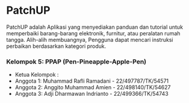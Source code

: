 # PatchUP

PatchUP adalah Aplikasi yang menyediakan panduan dan tutorial untuk memperbaiki barang-barang elektronik, furnitur, atau peralatan rumah tangga. Alih-alih membuangnya, Pengguna dapat mencari instruksi perbaikan berdasarkan kategori produk.

### Kelompok 5: PPAP (Pen-Pineapple-Apple-Pen)

- Ketua Kelompok :
- Anggota 1: Muhammad Rafli Ramadani - 22/497787/TK/54571
- Anggota 2: Anggito Muhammad Amien - 22/498140/TK/54627
- Anggota 3: Adji Dharmawan Indrianto - 22/499366/TK/54743
